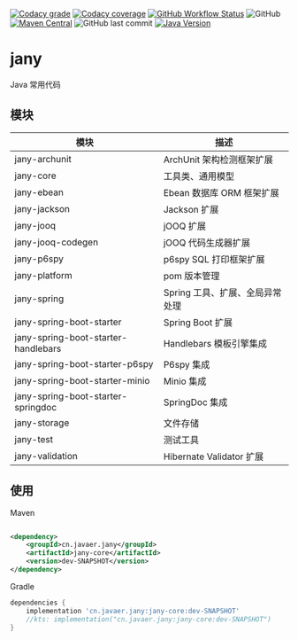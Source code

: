 [![Codacy grade](https://img.shields.io/codacy/grade/a3a61ff2d17541c493b2fa8b69e1948b?label=%E4%BB%A3%E7%A0%81%E8%B4%A8%E9%87%8F&style=for-the-badge)](https://www.codacy.com/gh/cn-src/jany/dashboard?utm_source=github.com&amp;utm_medium=referral&amp;utm_content=cn-src/jany&amp;utm_campaign=Badge_Grade)
[![Codacy coverage](https://img.shields.io/codacy/coverage/a3a61ff2d17541c493b2fa8b69e1948b?label=%E8%A6%86%E7%9B%96%E7%8E%87&style=for-the-badge)](https://www.codacy.com/gh/cn-src/jany/dashboard?utm_source=github.com&utm_medium=referral&utm_content=cn-src/jany&utm_campaign=Badge_Coverage)
[![GitHub Workflow Status](https://img.shields.io/github/workflow/status/cn-src/jany/Build?label=%E6%9E%84%E5%BB%BA&style=for-the-badge)](https://github.com/cn-src/jany/actions)
![GitHub](https://img.shields.io/github/license/cn-src/jany?style=for-the-badge&label=%E5%BC%80%E6%BA%90%E5%8D%8F%E8%AE%AE)
[![Maven Central](https://img.shields.io/maven-central/v/cn.javaer.jany/jany-core?label=%E6%9C%80%E6%96%B0%E7%89%88%E6%9C%AC&style=for-the-badge)](https://search.maven.org/search?q=g:cn.javaer.jany)
![GitHub last commit](https://img.shields.io/github/last-commit/cn-src/jany?style=for-the-badge&label=%E6%9C%80%E6%96%B0%E6%8F%90%E4%BA%A4)
[![Java Version](https://img.shields.io/badge/Java-11%20|%2017%20-blue?style=for-the-badge)](https://adoptopenjdk.net/)

# jany

Java 常用代码

## 模块

| 模块                                  | 描述                     |
|-------------------------------------|------------------------|
| jany-archunit                       | ArchUnit 架构检测框架扩展      |
| jany-core                           | 工具类、通用模型               |
| jany-ebean                          | Ebean 数据库 ORM 框架扩展     |
| jany-jackson                        | Jackson 扩展             |
| jany-jooq                           | jOOQ 扩展                |
| jany-jooq-codegen                   | jOOQ 代码生成器扩展           |
| jany-p6spy                          | p6spy SQL 打印框架扩展       |
| jany-platform                       | pom 版本管理               |
| jany-spring                         | Spring 工具、扩展、全局异常处理    |
| jany-spring-boot-starter            | Spring Boot 扩展         |
| jany-spring-boot-starter-handlebars | Handlebars 模板引擎集成      |
| jany-spring-boot-starter-p6spy      | P6spy 集成               |
| jany-spring-boot-starter-minio      | Minio 集成               |
| jany-spring-boot-starter-springdoc  | SpringDoc 集成           |
| jany-storage                        | 文件存储                   |
| jany-test                           | 测试工具                   |
| jany-validation                     | Hibernate Validator 扩展 |

## 使用

Maven

```xml

<dependency>
    <groupId>cn.javaer.jany</groupId>
    <artifactId>jany-core</artifactId>
    <version>dev-SNAPSHOT</version>
</dependency>
```

Gradle

```groovy
dependencies {
    implementation 'cn.javaer.jany:jany-core:dev-SNAPSHOT'
    //kts: implementation("cn.javaer.jany:jany-core:dev-SNAPSHOT")
}
```